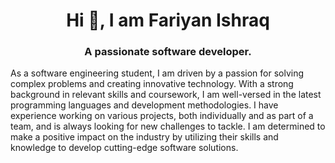 <h1 align='center'> Hi 👋, I am Fariyan Ishraq </h1>
<h3 align='center'> A passionate software developer. </h3>
<p>
  As a software engineering student, I am driven by a passion for solving complex problems and creating innovative technology. With a strong background in relevant skills and coursework, I am well-versed in the latest programming languages and development methodologies. I have experience working on various projects, both individually and as part of a team, and is always looking for new challenges to tackle. I am determined to make a positive impact on the industry by utilizing their skills and knowledge to develop cutting-edge software solutions.
</p>
